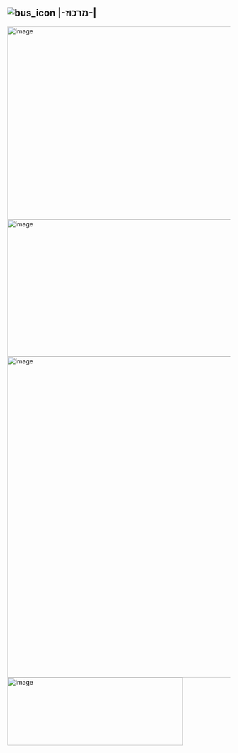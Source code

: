 ![bus_icon](https://github.com/user-attachments/assets/68aeaf22-b6ae-4f8b-a8b6-0f730970110b)
|-מרכוז-|
----

<img width="1657" height="435" alt="image" src="https://github.com/user-attachments/assets/d7149b5e-f1c9-4290-9a47-1ccaaf0135b0" />

<img width="1810" height="309" alt="image" src="https://github.com/user-attachments/assets/b5d6c5ee-ec55-48e7-9e0b-44f81f85b759" />



<img width="777" height="724" alt="image" src="https://github.com/user-attachments/assets/8fcca984-6433-4d54-b584-ac228be3878a" />

<img width="396" height="153" alt="image" src="https://github.com/user-attachments/assets/e044e22a-dbf1-42ac-a58c-7519be5da970" />

